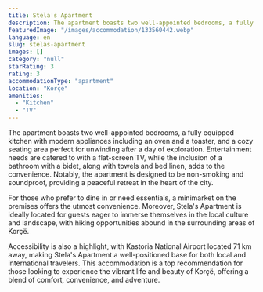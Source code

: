 ```yaml
---
title: Stela's Apartment
description: The apartment boasts two well-appointed bedrooms, a fully equipped kitchen with modern appliances including an oven and a toaster, and a cozy seating area perfe
featuredImage: "/images/accommodation/133560442.webp"
language: en
slug: stelas-apartment
images: []
category: "null"
starRating: 3
rating: 3
accommodationType: "apartment"
location: "Korçë"
amenities:
  - "Kitchen"
  - "TV"
---
```


The apartment boasts two well-appointed bedrooms, a fully equipped kitchen with modern appliances including an oven and a toaster, and a cozy seating area perfect for unwinding after a day of exploration. Entertainment needs are catered to with a flat-screen TV, while the inclusion of a bathroom with a bidet, along with towels and bed linen, adds to the convenience. Notably, the apartment is designed to be non-smoking and soundproof, providing a peaceful retreat in the heart of the city.

For those who prefer to dine in or need essentials, a minimarket on the premises offers the utmost convenience. Moreover, Stela's Apartment is ideally located for guests eager to immerse themselves in the local culture and landscape, with hiking opportunities abound in the surrounding areas of Korçë.

Accessibility is also a highlight, with Kastoria National Airport located 71 km away, making Stela's Apartment a well-positioned base for both local and international travelers. This accommodation is a top recommendation for those looking to experience the vibrant life and beauty of Korçë, offering a blend of comfort, convenience, and adventure.

